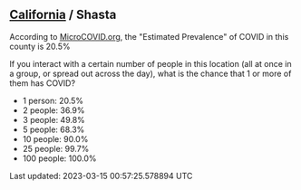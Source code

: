 
## [California](/united-states/california) / Shasta

According to [MicroCOVID.org](http://microcovid.org),
the "Estimated Prevalence" of COVID in this county is 20.5%

If you interact with a certain number of people in this location
(all at once in a group, or spread out across the day), what is the chance that
1 or more of them has COVID?

- 1 person: 20.5%
- 2 people: 36.9%
- 3 people: 49.8%
- 5 people: 68.3%
- 10 people: 90.0%
- 25 people: 99.7%
- 100 people: 100.0%

Last updated: 2023-03-15 00:57:25.578894 UTC

